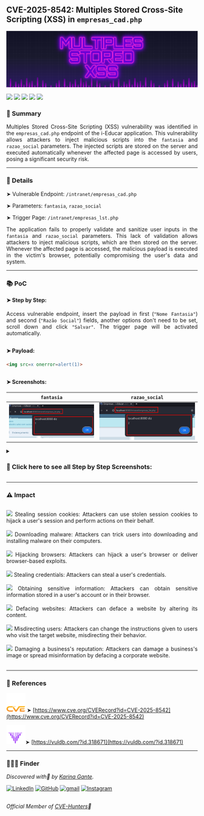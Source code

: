 ## CVE-2025-8542: Multiples Stored Cross-Site Scripting (XSS) in `empresas_cad.php` 

![](/CVEs/images/arts/multiplesStoredXssBanner2.png)


[![](https://img.shields.io/badge/🌸-CVE--2025--8542-dd53bc)](https://www.cve.org/CVERecord?id=CVE-2025-8542) ![](https://img.shields.io/badge/i--Educar-Multiples_Stored_XSS-291b3e) [![](https://img.shields.io/badge/💜-Found_by:_Karina_Gante-AA07FF)](https://karinagante.github.io/) ![](https://img.shields.io/badge/%F0%9F%92%A1-Moderate_Severity-ffd700) [![](https://img.shields.io/badge/🧬-Member_of:_CVE--Hunters-6407ab)](https://www.cvehunters.com/)


### 📝 Summary

<p align="justify">Multiples Stored Cross-Site Scripting (XSS) vulnerability was identified in the <code>empresas_cad.php</code> endpoint of the i-Educar application. This vulnerability allows attackers to inject malicious scripts into the <code>fantasia</code> and <code>razao_social</code> parameters. The injected scripts are stored on the server and executed automatically whenever the affected page is accessed by users, posing a significant security risk.</p>

---

### 🔎 Details

➤ Vulnerable Endpoint: `/intranet/empresas_cad.php`

➤ Parameters: `fantasia`, `razao_social`

➤ Trigger Page: `/intranet/empresas_lst.php`

<p align="justify">The application fails to properly validate and sanitize user inputs in the <code>fantasia</code> and <code>razao_social</code> parameters. This lack of validation allows attackers to inject malicious scripts, which are then stored on the server. Whenever the affected page is accessed, the malicious payload is executed in the victim's browser, potentially compromising the user's data and system.</p>

---

### 📚 PoC

#### ➤ Step by Step:

<p align="justify">Access vulnerable endpoint, insert the payload in first (<code>"Nome Fantasia"</code>) and second (<code>"Razão Social"</code>) fields, another options don't need to be set, scroll down and click <code>"Salvar"</code>. The trigger page will be activated automatically.</p>

##

#### ➤ Payload:

````html
<img src=x onerror=alert(1)>
````
##

#### ➤ Screenshots:

|   `fantasia`         |    `razao_social`        |
|:------------:|:------------:|
| ![](/CVEs/images/storedXss13.png)    | ![](/CVEs/images/storedXss14.png)  |

<details>
<summary><h3>📂 Click here to see all Step by Step Screenshots:</h3></summary>
<br>

![](/CVEs/images/storedXss10.png)

<br>

![](/CVEs/images/storedXss11.png)

<br>

![](/CVEs/images/storedXss12.png)

<br>

![](/CVEs/images/storedXss13.png)

<br>

![](/CVEs/images/storedXss14.png)
</details>

----

### ⚠️ Impact

##

<p align="justify">
<img src="https://img.shields.io/badge/%E2%80%A2-dd53bc"> Stealing session cookies: Attackers can use stolen session cookies to hijack a user's session and perform actions on their behalf.<br><br>
<img src="https://img.shields.io/badge/%E2%80%A2-dd53bc"> Downloading malware: Attackers can trick users into downloading and installing malware on their computers.<br><br>
<img src="https://img.shields.io/badge/%E2%80%A2-dd53bc"> Hijacking browsers: Attackers can hijack a user's browser or deliver browser-based exploits.<br><br>
<img src="https://img.shields.io/badge/%E2%80%A2-dd53bc"> Stealing credentials: Attackers can steal a user's credentials.<br><br>
<img src="https://img.shields.io/badge/%E2%80%A2-dd53bc"> Obtaining sensitive information: Attackers can obtain sensitive information stored in a user's account or in their browser.<br><br>
<img src="https://img.shields.io/badge/%E2%80%A2-dd53bc"> Defacing websites: Attackers can deface a website by altering its content.<br><br>
<img src="https://img.shields.io/badge/%E2%80%A2-dd53bc"> Misdirecting users: Attackers can change the instructions given to users who visit the target website, misdirecting their behavior.<br><br>
<img src="https://img.shields.io/badge/%E2%80%A2-dd53bc"> Damaging a business's reputation: Attackers can damage a business's image or spread misinformation by defacing a corporate website.<br><br>
</p>

---

### 🔗 References

![](/CVEs/images/logos/cve.png) ➤ [https://www.cve.org/CVERecord?id=CVE-2025-8542](https://www.cve.org/CVERecord?id=CVE-2025-8542)

![](/CVEs/images/logos/vulDB.png)➤ [https://vuldb.com/?id.318671](https://vuldb.com/?id.318671)

---

### 🕵🏻‍♀️ Finder

*Discovered with💜 by [Karina Gante](https://karinagante.github.io/).* 

[![LinkedIn](https://skillicons.dev/icons?i=linkedin&theme=dark)](https://www.linkedin.com/in/karina-gante/)
[![GitHub](https://skillicons.dev/icons?i=github&theme=dark)](https://www.github.com/KarinaGante/)
[![gmail](https://skillicons.dev/icons?i=gmail&theme=dark)](mailto:karina.gante1@gmail.com)
[![Instagram](https://skillicons.dev/icons?i=instagram&theme=dark)](https://www.instagram.com/karinovisk02/)

##

*Official Member of [CVE-Hunters](https://www.cvehunters.com/)🏹*
